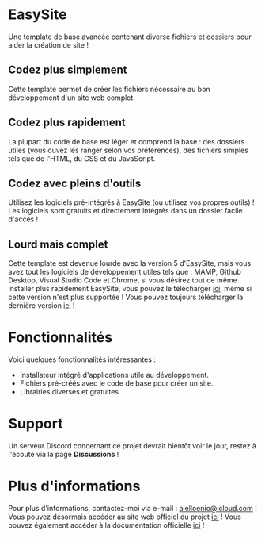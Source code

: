 # EasySite
Une template de base avancée contenant diverse fichiers et dossiers pour aider la création de site !
## Codez plus simplement
Cette template permet de créer les fichiers nécessaire au bon développement d'un site web complet.
## Codez plus rapidement
La plupart du code de base est léger et comprend la base : des dossiers utiles (vous ouvez les ranger selon vos préférences), des fichiers simples tels que de l'HTML, du CSS et du JavaScript.
## Codez avec pleins d'outils
Utilisez les logiciels pré-intégrés à EasySite (ou utilisez vos propres outils) ! Les logiciels sont gratuits et directement intégrés dans un dossier facile d'accès !
## Lourd mais complet 
Cette template est devenue lourde avec la version 5 d'EasySite, mais vous avez tout les logiciels de développement utiles tels que : MAMP, Github Desktop, Visual Studio Code et Chrome, si vous désirez tout de même installer plus rapidement EasySite, vous pouvez le télécharger [ici](https://github.com/enioaiello/EasySite/releases/tag/Release_3), même si cette version n'est plus supportée ! Vous pouvez toujours télécharger la dernière version [ici](https://github.com/enioaiello/easysite/releases/latest/) !
# Fonctionnalités
Voici quelques fonctionnalités intéressantes :
- Installateur intégré d'applications utile au développement.
- Fichiers pré-créés avec le code de base pour créer un site.
- Librairies diverses et gratuites.
# Support
Un serveur Discord concernant ce projet devrait bientôt voir le jour, restez à l'écoute via la page **Discussions** !
# Plus d'informations
Pour plus d'informations, contactez-moi via e-mail : aielloenio@icloud.com !
Vous pouvez désormais accéder au site web officiel du projet [ici](https://enioaiello.github.io/EasySite/) !
Vous pouvez également accéder à la documentation officielle [ici](https://easysite.gitbook.io/untitled/) !
